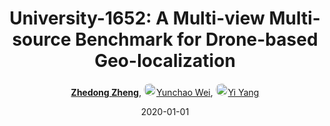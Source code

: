 ---
title: "University-1652: A Multi-view Multi-source Benchmark for Drone-based Geo-localization"
collection: publications
permalink: /publication/Universi2020
date: 2020-01-01
doi: 10.1145/3394171.3413896
keywords: drone based geo, based geo localization, geo localization, visual geo-localization, 
venue: 'ACM International Conference on Multimedia (ACM MM)'
paperurl: 'https://zdzheng.xyz/files/ACMMM20.pdf'
blog: 'https://zhuanlan.zhihu.com/p/110987552'
code: 'https://github.com/layumi/University1652-Baseline'
author: '<strong><a href="https://zdzheng.xyz/authors/Zhedong-Zheng" class="author">Zhedong Zheng</a></strong>, <a href="https://zdzheng.xyz/authors/Yunchao-Wei" class="author"> <img src= "https://zdzheng.xyz/coauthors/yunchao-wei.jpg" alt="yunchao-wei" style="border-radius: 50%; height:20px; width:20px">Yunchao Wei</a>, <a href="https://zdzheng.xyz/authors/Yi-Yang" class="author"> <img src= "https://zdzheng.xyz/coauthors/yi-yang.jpeg" alt="yi-yang" style="border-radius: 50%; height:20px; width:20px">Yi Yang</a>'
sqlauthor: '{"@type": "Person","name": "Zhedong Zheng"}, {"@type": "Person","name": "Yunchao Wei"}, {"@type": "Person","name": "Yi Yang"}'
citation: ' Zhedong Zheng,  Yunchao Wei,  Yi Yang, &quot;University-1652: A Multi-view Multi-source Benchmark for Drone-based Geo-localization.&quot; ACM MM, 2020. DOI: 10.1145/3394171.3413896'
pub_year: '2020'
bib: >
    @inproceedings{zheng2020university,<br>author = "Zheng, Zhedong and Wei, Yunchao and Yang, Yi",<br>title = "University-1652: A Multi-view Multi-source Benchmark for Drone-based Geo-localization",<br>booktitle = "ACM MM",<br>pages = "1395--1403",<br>code = "https://github.com/layumi/University1652-Baseline",<br>url = "https://zdzheng.xyz/files/ACMMM20.pdf",<br>blog = "https://zhuanlan.zhihu.com/p/110987552",<br>doi = "10.1145/3394171.3413896",<br>year = "2020"
    }

---